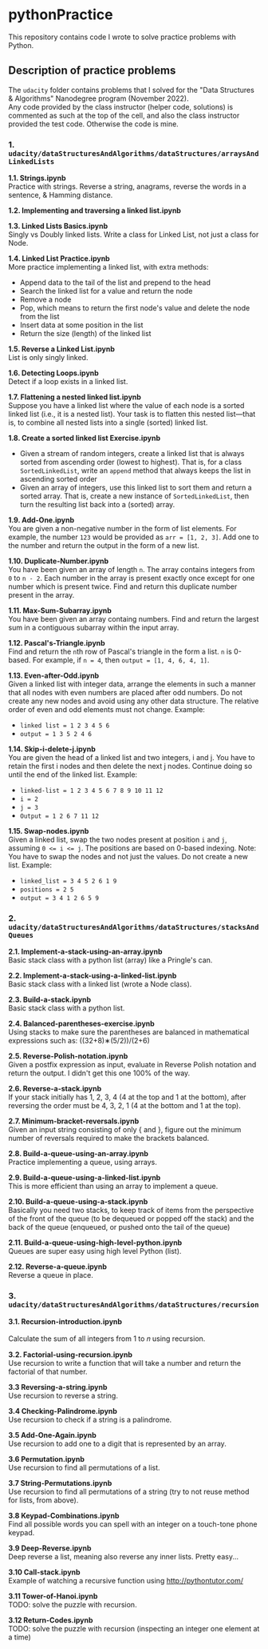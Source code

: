 # pythonPractice

This repository contains code I wrote to solve practice problems with Python.

## Description of practice problems

The `udacity` folder contains problems that I solved for the "Data Structures & Algorithms" Nanodegree program (November 2022).<br>
Any code provided by the class instructor (helper code, solutions) is commented as such at the top of the cell, and also the class instructor provided the test code.  Otherwise the code is mine.

### 1.  `udacity/dataStructuresAndAlgorithms/dataStructures/arraysAndLinkedLists`

**1.1. Strings.ipynb**<br>
Practice with strings. Reverse a string, anagrams, reverse the words in a sentence, & Hamming distance.

**1.2. Implementing and traversing a linked list.ipynb**

**1.3. Linked Lists Basics.ipynb**<br>
Singly vs Doubly linked lists. Write a class for Linked List, not just a class for Node. 

**1.4. Linked List Practice.ipynb**<br>
More practice implementing a linked list, with extra methods:<br>
- Append data to the tail of the list and prepend to the head
- Search the linked list for a value and return the node
- Remove a node
- Pop, which means to return the first node's value and delete the node from the list
- Insert data at some position in the list
- Return the size (length) of the linked list

**1.5. Reverse a Linked List.ipynb**<br>
List is only singly linked.

**1.6. Detecting Loops.ipynb**<br>
Detect if a loop exists in a linked list.

**1.7. Flattening a nested linked list.ipynb**<br>
Suppose you have a linked list where the value of each node is a sorted linked list (i.e., it is a nested list). Your task is to flatten this nested list—that is, to combine all nested lists into a single (sorted) linked list.

**1.8. Create a sorted linked list Exercise.ipynb**<br>
- Given a stream of random integers, create a linked list that is always sorted from ascending order (lowest to highest).  That is, for a class `SortedLinkedList`, write an `append` method that always keeps the list in ascending sorted order
- Given an array of integers, use this linked list to sort them and return a sorted array.  That is, create a new instance of `SortedLinkedList`, then turn the resulting list back into a (sorted) array.

**1.9. Add-One.ipynb**<br>
You are given a non-negative number in the form of list elements. For example, the number `123` would be provided as `arr = [1, 2, 3]`. Add one to the number and return the output in the form of a new list.

**1.10. Duplicate-Number.ipynb**<br>
You have been given an array of length `n`. The array contains integers from `0` to `n - 2`. Each number in the array is present exactly once except for one number which is present twice. Find and return this duplicate number present in the array.

**1.11. Max-Sum-Subarray.ipynb**<br>
You have been given an array containg numbers. Find and return the largest sum in a contiguous subarray within the input array.

**1.12. Pascal's-Triangle.ipynb**<br>
Find and return the `n`th row of Pascal's triangle in the form a list. `n` is 0-based.  For example, if `n = 4`, then `output = [1, 4, 6, 4, 1]`.

**1.13. Even-after-Odd.ipynb**<br>
Given a linked list with integer data, arrange the elements in such a manner that all nodes with even numbers are placed after odd numbers. Do not create any new nodes and avoid using any other data structure. The relative order of even and odd elements must not change.  Example:
- `linked list = 1 2 3 4 5 6`
- `output = 1 3 5 2 4 6`

**1.14. Skip-i-delete-j.ipynb**<br>
You are given the head of a linked list and two integers, i and j. You have to retain the first i nodes and then delete the next j nodes. Continue doing so until the end of the linked list.  Example:
- `linked-list = 1 2 3 4 5 6 7 8 9 10 11 12`
- `i = 2`
- `j = 3`
- `Output = 1 2 6 7 11 12`

**1.15. Swap-nodes.ipynb**<br>
Given a linked list, swap the two nodes present at position `i` and `j`, assuming `0 <= i <= j`. The positions are based on 0-based indexing.  Note: You have to swap the nodes and not just the values.  Do not create a new list.  Example:
- `linked_list = 3 4 5 2 6 1 9`
- `positions = 2 5`
- `output = 3 4 1 2 6 5 9`

### 2.  `udacity/dataStructuresAndAlgorithms/dataStructures/stacksAndQueues`

**2.1. Implement-a-stack-using-an-array.ipynb**<br>
Basic stack class with a python list (array) like a Pringle's can. 

**2.2. Implement-a-stack-using-a-linked-list.ipynb**<br>
Basic stack class with a linked list (wrote a Node class). 

**2.3. Build-a-stack.ipynb**<br>
Basic stack class with a python list.

**2.4. Balanced-parentheses-exercise.ipynb**<br>
Using stacks to make sure the parentheses are balanced in mathematical expressions such as:  ((32+8)∗(5/2))/(2+6)

**2.5. Reverse-Polish-notation.ipynb**<br>
Given a postfix expression as input, evaluate in Reverse Polish notation and return the output.  I didn't get this one 100% of the way.

**2.6. Reverse-a-stack.ipynb**<br>
If your stack initially has 1, 2, 3, 4 (4 at the top and 1 at the bottom), after reversing the order must be 4, 3, 2, 1 (4 at the bottom and 1 at the top).

**2.7. Minimum-bracket-reversals.ipynb**<br>
Given an input string consisting of only { and }, figure out the minimum number of reversals required to make the brackets balanced.

**2.8. Build-a-queue-using-an-array.ipynb**<br>
Practice implementing a queue, using arrays.

**2.9. Build-a-queue-using-a-linked-list.ipynb**<br>
This is more efficient than using an array to implement a queue.

**2.10. Build-a-queue-using-a-stack.ipynb**<br>
Basically you need two stacks, to keep track of items from the perspective of the front of the queue (to be dequeued or popped off the stack) and the back of the queue (enqueued, or pushed onto the tail of the queue)

**2.11. Build-a-queue-using-high-level-python.ipynb**<br>
Queues are super easy using high level Python (list).

**2.12. Reverse-a-queue.ipynb**<br>
Reverse a queue in place.

### 3.  `udacity/dataStructuresAndAlgorithms/dataStructures/recursion`

**3.1. Recursion-introduction.ipynb**<br>  
Calculate the sum of all integers from 1 to 𝑛 using recursion. 

**3.2. Factorial-using-recursion.ipynb**<br>
Use recursion to write a function that will take a number and return the factorial of that number.

**3.3 Reversing-a-string.ipynb**<br>
Use recursion to reverse a string.

**3.4 Checking-Palindrome.ipynb**<br>
Use recursion to check if a string is a palindrome.

**3.5 Add-One-Again.ipynb**<br>
Use recursion to add one to a digit that is represented by an array.

**3.6 Permutation.ipynb**<br>
Use recursion to find all permutations of a list.

**3.7 String-Permutations.ipynb**<br>
Use recursion to find all permutations of a string (try to not reuse method for lists, from above).

**3.8 Keypad-Combinations.ipynb**<br>
Find all possible words you can spell with an integer on a touch-tone phone keypad.

**3.9 Deep-Reverse.ipynb**<br>
Deep reverse a list, meaning also reverse any inner lists.  Pretty easy...

**3.10 Call-stack.ipynb**<br>
Example of watching a recursive function using http://pythontutor.com/

**3.11 Tower-of-Hanoi.ipynb**<br>
TODO:  solve the puzzle with recursion.

**3.12 Return-Codes.ipynb**<br>
TODO:  solve the puzzle with recursion (inspecting an integer one element at a time)

